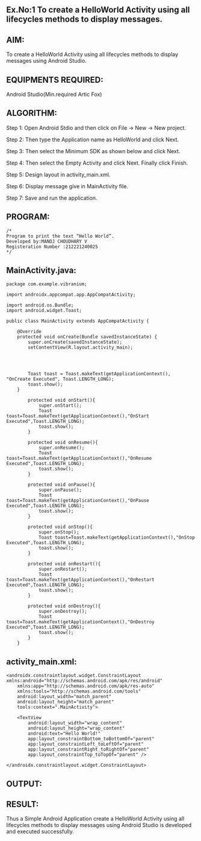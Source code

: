 ## Ex.No:1 To create a HelloWorld Activity using all lifecycles methods to display messages.
## AIM:
To create a HelloWorld Activity using all lifecycles methods to display messages using Android Studio.

## EQUIPMENTS REQUIRED:
Android Studio(Min.required Artic Fox)

## ALGORITHM:
Step 1: 
Open Android Stdio and then click on File -> New -> New project.

Step 2:
Then type the Application name as HelloWorld and click Next.

Step 3:
Then select the Minimum SDK as shown below and click Next.

Step 4:
Then select the Empty Activity and click Next. Finally click Finish.

Step 5:
Design layout in activity_main.xml.

Step 6:
Display message give in MainActivity file.

Step 7:
Save and run the application.
## PROGRAM:
```
/*
Program to print the text “Hello World”.
Developed by:MANOJ CHOUDHARY V
Registeration Number :212221240025
*/
```
## MainActivity.java:
```
package com.example.vibranium;

import androidx.appcompat.app.AppCompatActivity;

import android.os.Bundle;
import android.widget.Toast;

public class MainActivity extends AppCompatActivity {

    @Override
    protected void onCreate(Bundle savedInstanceState) {
        super.onCreate(savedInstanceState);
        setContentView(R.layout.activity_main);




        Toast toast = Toast.makeText(getApplicationContext(), "OnCreate Executed", Toast.LENGTH_LONG);
        toast.show();
    }

        protected void onStart(){
            super.onStart();
            Toast toast=Toast.makeText(getApplicationContext(),"OnStart Executed",Toast.LENGTH_LONG);
            toast.show();
        }

        protected void onResume(){
            super.onResume();
            Toast toast=Toast.makeText(getApplicationContext(),"OnResume Executed",Toast.LENGTH_LONG);
            toast.show();
        }

        protected void onPause(){
            super.onPause();
            Toast toast=Toast.makeText(getApplicationContext(),"OnPause Executed",Toast.LENGTH_LONG);
            toast.show();
        }

        protected void onStop(){
            super.onStop();
            Toast toast=Toast.makeText(getApplicationContext(),"OnStop Executed",Toast.LENGTH_LONG);
            toast.show();
        }

        protected void onRestart(){
            super.onRestart();
            Toast toast=Toast.makeText(getApplicationContext(),"OnRestart Executed",Toast.LENGTH_LONG);
            toast.show();
        }

        protected void onDestroy(){
            super.onDestroy();
            Toast toast=Toast.makeText(getApplicationContext(),"OnDestroy Executed",Toast.LENGTH_LONG);
            toast.show();
        }
    }

```
## activity_main.xml:
```<?xml version="1.0" encoding="utf-8"?>
<androidx.constraintlayout.widget.ConstraintLayout xmlns:android="http://schemas.android.com/apk/res/android"
    xmlns:app="http://schemas.android.com/apk/res-auto"
    xmlns:tools="http://schemas.android.com/tools"
    android:layout_width="match_parent"
    android:layout_height="match_parent"
    tools:context=".MainActivity">

    <TextView
        android:layout_width="wrap_content"
        android:layout_height="wrap_content"
        android:text="Hello World!"
        app:layout_constraintBottom_toBottomOf="parent"
        app:layout_constraintLeft_toLeftOf="parent"
        app:layout_constraintRight_toRightOf="parent"
        app:layout_constraintTop_toTopOf="parent" />

</androidx.constraintlayout.widget.ConstraintLayout>
```
## OUTPUT:
## RESULT:
Thus a Simple Android Application create a HelloWorld Activity using all lifecycles methods to display messages using Android Studio is developed and executed successfully.
